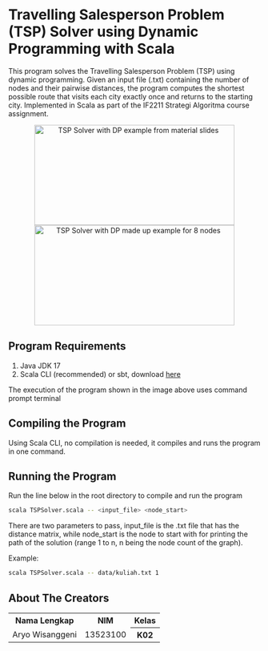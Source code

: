# Travelling Salesperson Problem (TSP) Solver using Dynamic Programming with Scala
This program solves the Travelling Salesperson Problem (TSP) using dynamic programming. Given an input file (.txt) containing the number of nodes and their pairwise distances, the program computes the shortest possible route that visits each city exactly once and returns to the starting city. Implemented in Scala as part of the IF2211 Strategi Algoritma course assignment.

<p align="center">
<img src="https://github.com/user-attachments/assets/33886cfe-a483-46b9-98e5-ca56d89ff3fe" alt="TSP Solver with DP example from material slides" width="400" height="200"/>
<img src="https://github.com/user-attachments/assets/99f0c01c-3088-4af1-9cab-4960188f55f2" alt="TSP Solver with DP made up example for 8 nodes" width="400" height="200"/>
</p>

## Program Requirements
1. Java JDK 17
2. Scala CLI (recommended) or sbt, download <a href="https://www.scala-lang.org/download/">here</a>  

The execution of the program shown in the image above uses command prompt terminal  
## Compiling the Program
Using Scala CLI, no compilation is needed, it compiles and runs the program in one command.  
## Running the Program
Run the line below in the root directory to compile and run the program
```bash
scala TSPSolver.scala -- <input_file> <node_start>
```
There are two parameters to pass, input_file is the .txt file that has the distance matrix, while node_start is the node to start with for printing the path of the solution (range 1 to n, n being the node count of the graph).  
  
Example:
```bash
scala TSPSolver.scala -- data/kuliah.txt 1
```
## About The Creators
<table>
  <tr>
    <th>Nama Lengkap</th>
    <th>NIM</th>
    <th>Kelas</th>
  </tr>
  <tr>
    <td>Aryo Wisanggeni</td>
    <td>13523100</td>
    <th>K02</th>
  </tr>
</table>
